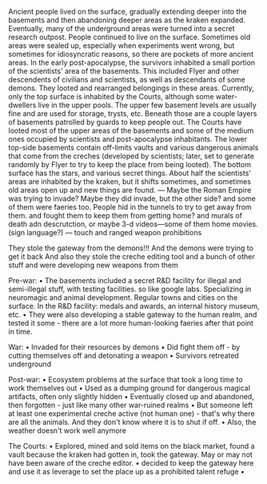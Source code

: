 Ancient people lived on the surface, gradually extending deeper into the basements and then abandoning deeper areas as the kraken expanded. 
Eventually, many of the underground areas were turned into a secret research outpost. People continued to live on the surface. Sometimes old areas were sealed up, especially when experiments went wrong, but sometimes for idiosyncratic reasons, so there are pockets of more ancient areas. 
In the early post-apocalypse, the survivors inhabited a small portion of the scientists' area of the basements. This included Flyer and other descendents of civilians and scientists, as well as descendants of some demons. They looted and rearranged belongings in these areas. 
Currently, only the top surface is inhabited by the Courts, although some water-dwellers live in the upper pools. The upper few basement levels are usually fine and are used for storage, trysts, etc. Beneath those are a couple layers of basements patrolled by guards to keep people out. The Courts have looted most of the upper areas of the basements and some of the medium ones occupied by scientists and post-apocalypse inhabitants. 
The lower top-side basements contain off-limits vaults and various dangerous animals that come from the creches (developed by scientists; later, set to generate randomly by Flyer to try to keep the place from being looted). The bottom surface has the stars, and various secret things. 
About half the scientists' areas are inhabited by the kraken, but it shifts sometimes, and sometimes old areas open up and new things are found. 
— Maybe the Roman Empire was trying to invade? Maybe they did invade, but the other side? and some of them were faeries too. People hid in the tunnels to try to get away from them. and fought them to keep them from getting home? and murals of death adn descrutction, or maybe 3-d videos—some of them home movies. (sign language?)
— touch and ranged weapon prohibitions

They stole the gateway from the demons!!! And the demons were trying to get it back
And also they stole the creche editing tool and a bunch of other stuff and were developing new weapons from them

Pre-war: 
	•	The basements included a secret R&D facility for illegal and semi-illegal stuff, with testing facilities. so like google labs. Specializing in neuromagic and animal development. Regular towns and cities on the surface. In the R&D facility: medals and awards, an internal history museum, etc. 
	•	They were also developing a stable gateway to the human realm, and tested it some - there are a lot more human-looking faeries after that point in time. 


War:
	•	Invaded for their resources by demons
	•	Did fight them off - by cutting themselves off and detonating a weapon
	•	Survivors retreated underground

Post-war:
	•	Ecosystem problems at the surface that took a long time to work themselves out
	•	Used as a dumping ground for dangerous magical artifacts, often only slightly hidden
	•	Eventually closed up and abandoned, then forgotten - just like many other war-ruined realms
	•	But someone left at least one experimental creche active (not human one) - that's why there are all the animals. And they don't know where it is to shut if off. 
	•	Also, the weather doesn't work well anymore

The Courts:
	•	Explored, mined and sold items on the black market, found a vault because the kraken had gotten in, took the gateway. May or may not have been aware of the creche editor. 
	•	decided to keep the gateway here and use it as leverage to set the place up as a prohibited talent refuge
	•	

